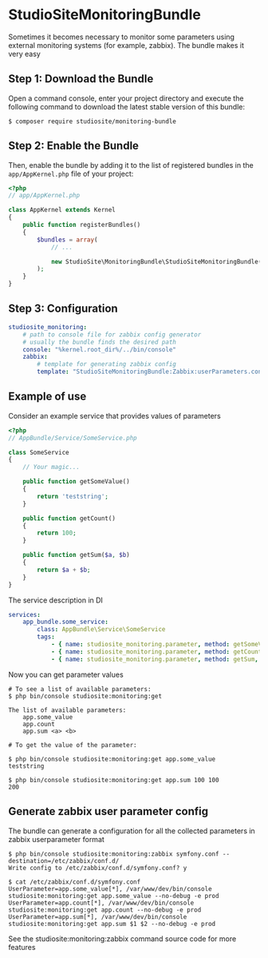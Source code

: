 StudioSiteMonitoringBundle
=====================

Sometimes it becomes necessary to monitor some parameters using external monitoring systems (for example, zabbix). The bundle makes it very easy

Step 1: Download the Bundle
---------------------------

Open a command console, enter your project directory and execute the
following command to download the latest stable version of this bundle:

```console
$ composer require studiosite/monitoring-bundle
```

Step 2: Enable the Bundle
-------------------------

Then, enable the bundle by adding it to the list of registered bundles
in the `app/AppKernel.php` file of your project:

```php
<?php
// app/AppKernel.php

class AppKernel extends Kernel
{
    public function registerBundles()
    {
        $bundles = array(
            // ...

            new StudioSite\MonitoringBundle\StudioSiteMonitoringBundle(),
        );
    }
}
```

Step 3: Configuration
-------------------------------------
```yml
studiosite_monitoring:
    # path to console file for zabbix config generator
    # usually the bundle finds the desired path
    console: "%kernel.root_dir%/../bin/console"
    zabbix:
        # template for generating zabbix config
        template: "StudioSiteMonitoringBundle:Zabbix:userParameters.conf.twig"
```

Example of use
--------------

Consider an example service that provides values of parameters
```php
<?php
// AppBundle/Service/SomeService.php

class SomeService
{
    // Your magic...

    public function getSomeValue()
    {
        return 'teststring';
    }

    public function getCount()
    {
        return 100;
    }

    public function getSum($a, $b)
    {
        return $a + $b;
    }
}
```
The service description in DI

```yml
services:
    app_bundle.some_service:
        class: AppBundle\Service\SomeService
        tags:
            - { name: studiosite_monitoring.parameter, method: getSomeValue, key: app.some_value }
            - { name: studiosite_monitoring.parameter, method: getCount, key: app.count }
            - { name: studiosite_monitoring.parameter, method: getSum, key: app.sum }
```

Now you can get parameter values

```console
# To see a list of available parameters:
$ php bin/console studiosite:monitoring:get

The list of available parameters:
    app.some_value
    app.count
    app.sum <a> <b>

# To get the value of the parameter:

$ php bin/console studiosite:monitoring:get app.some_value
teststring

$ php bin/console studiosite:monitoring:get app.sum 100 100
200
```

Generate zabbix user parameter config
-------------------------------------

The bundle can generate a configuration for all the collected parameters in zabbix userparameter format

```console
$ php bin/console studiosite:monitoring:zabbix symfony.conf --destination=/etc/zabbix/conf.d/
Write config to /etc/zabbix/conf.d/symfony.conf? y

$ cat /etc/zabbix/conf.d/symfony.conf
UserParameter=app.some_value[*], /var/www/dev/bin/console studiosite:monitoring:get app.some_value --no-debug -e prod
UserParameter=app.count[*], /var/www/dev/bin/console studiosite:monitoring:get app.count --no-debug -e prod
UserParameter=app.sum[*], /var/www/dev/bin/console studiosite:monitoring:get app.sum $1 $2 --no-debug -e prod
```

See the studiosite:monitoring:zabbix command source code for more features
